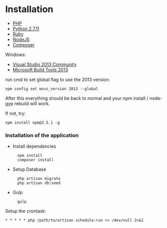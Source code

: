 # Installation

* [PHP](http://php.net)
* [Python 2.7.11](https://www.python.org/downloads)
* [Ruby](https://www.ruby-lang.org/en/downloads)
* [NodeJS](https://nodejs.org/en/download)
* [Composer](https://getcomposer.org/download)

Windows:
* [Visual Studio 2013 Community](https://www.visualstudio.com/post-download-vs?sku=community&clcid=0x409)
* [Microsoft Build Tools 2013](http://www.microsoft.com/en-us/download/details.aspx?id=40760)

run cmd to set global flag to use the 2013 version:

    npm config set msvs_version 2013 --global

After this everything should be back to normal and your npm install / node-gyp rebuild will work.

If not, try:

    npm install npm@3.5.1 -g

### Installation of the application

* Install dependencies

        npm install
        composer install

* Setup Database

        php artisan migrate
        php artisan db:seed

* Gulp

        gulp


Setup the crontask:

    * * * * * php /path/to/artisan schedule:run >> /dev/null 2>&1
